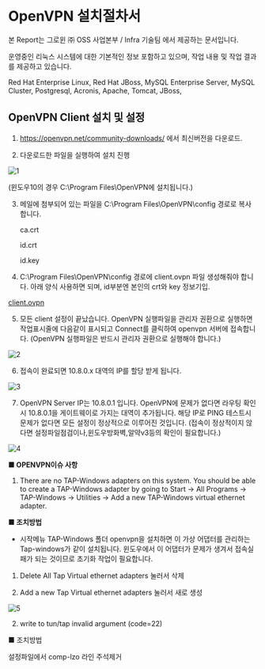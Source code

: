 # OpenVPN 설치절차서


본 Report는 그로윈 ㈜ OSS 사업본부 / Infra 기술팀 에서 제공하는 문서입니다.

운영중인 리눅스 시스템에 대한 기본적인 정보 포함하고 있으며, 작업 내용 및 작업 결과를 제공하고 있습니다.


Red Hat Enterprise Linux, Red Hat JBoss, MySQL Enterprise Server, MySQL Cluster, Postgresql, Acronis, Apache, Tomcat, JBoss, 




## **OpenVPN Client 설치 및 설정**
1.    https://openvpn.net/community-downloads/ 에서 최신버전을 다운로드.



2. 다운로드한 파일을 실행하여 설치 진행 

 ![1](https://user-images.githubusercontent.com/96568963/147732133-bc03b1cc-ce81-4060-8c5d-6ea36788917f.png)

(윈도우10의 경우 C:\Program Files\OpenVPN에 설치됩니다.)



3. 메일에 첨부되어 있는 파일을 C:\Program Files\OpenVPN\config 경로로 복사합니다.

   ca.crt
 
   id.crt
 
   id.key


 
4. C:\Program Files\OpenVPN\config 경로에 client.ovpn 파일 생성해줘야 합니다.
아래 양식 사용하면 되며, id부분엔 본인의 crt와 key 정보기입.

[client.ovpn](https://github.com/Fedorao/Openvpn/blob/main/client.ovpn)
 

 
5. 모든 client 설정이 끝났습니다.
OpenVPN 실행파일을 관리자 권환으로 실행하면 작업표시줄에 다음같이 표시되고 
Connect를 클릭하여 openvpn 서버에 접속합니다.
(OpenVPN 실행파일은 반드시 관리자 권환으로 실행해야 합니다.)

![2](https://user-images.githubusercontent.com/96568963/147732139-cbeb18c1-cf75-40e5-a9ab-1aae7618018d.png) 

 

6. 접속이 완료되면 10.8.0.x 대역의 IP를 할당 받게 됩니다.
 
![3](https://user-images.githubusercontent.com/96568963/147732140-59262b77-4d6a-4f7a-89e7-ef180aeb4e11.png)

 
 
7. OpenVPN Server IP는 10.8.0.1 입니다.
OpenVPN에 문제가 없다면 라우팅 확인시 10.8.0.1을 게이트웨이로 가지는 대역이 추가됩니다.
해당 IP로 PING 테스트시 문제가 없다면 모든 설정이 정상적으로 이루어진 것입니다.
(접속이 정상적이지 않다면 설정파일점검이나,윈도우방화벽,알약v3등의 확인이 필요합니다.)

 ![4](https://user-images.githubusercontent.com/96568963/147732142-28968002-ec29-4abb-8dc8-a5ffd94ace9c.png)

**■ OPENVPN이슈 사항**
 
1. There are no TAP-Windows adapters on this system. You should be able to create a TAP-Windows adapter by going to Start -> All Programs -> TAP-Windows -> Utilities -> Add a new TAP-Windows virtual ethernet adapter.

**■ 조치방법**
 
- 시작메뉴 TAP-Windows 폴더
openvpn을 설치하면 이 가상 어댑터를 관리하는 Tap-windows가 같이 설치됩니다.
윈도우에서 이 어댑터가 문제가 생겨서 접속실패가 되는 것이므로 초기화 작업이 필요합니다.

1. Delete All Tap Virtual ethernet adapters 눌러서 삭제

2. Add a new Tap Virtual ethernet adapters 눌러서 새로 생성

![5](https://user-images.githubusercontent.com/96568963/147732144-c63570cd-9360-4df2-8c31-43ef377868da.png)

 
 
2. write to tun/tap invalid argument (code=22)

■ 조치방법

설정파일에서 comp-lzo 라인 주석제거
